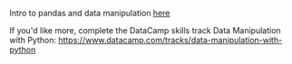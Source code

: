 Intro to pandas and data manipulation [here](https://www.kaggle.com/learn/pandas)

If you'd like more, complete the DataCamp skills track Data Manipulation with Python:
https://www.datacamp.com/tracks/data-manipulation-with-python
